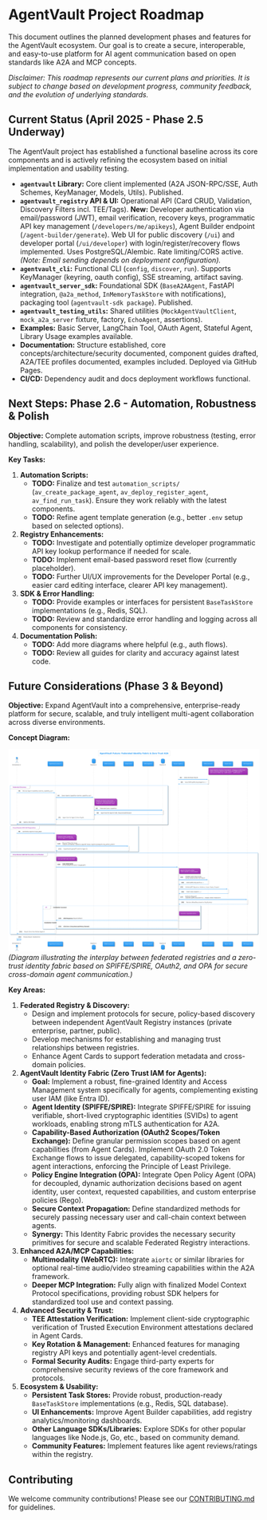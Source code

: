 # AgentVault Project Roadmap

This document outlines the planned development phases and features for the AgentVault ecosystem. Our goal is to create a secure, interoperable, and easy-to-use platform for AI agent communication based on open standards like A2A and MCP concepts.

*Disclaimer: This roadmap represents our current plans and priorities. It is subject to change based on development progress, community feedback, and the evolution of underlying standards.*

## Current Status (April 2025 - Phase 2.5 Underway)

The AgentVault project has established a functional baseline across its core components and is actively refining the ecosystem based on initial implementation and usability testing.

*   **`agentvault` Library:** Core client implemented (A2A JSON-RPC/SSE, Auth Schemes, KeyManager, Models, Utils). Published.
*   **`agentvault_registry` API & UI:** Operational API (Card CRUD, Validation, Discovery Filters incl. TEE/Tags). **New:** Developer authentication via email/password (JWT), email verification, recovery keys, programmatic API key management (`/developers/me/apikeys`), Agent Builder endpoint (`/agent-builder/generate`). Web UI for public discovery (`/ui`) and developer portal (`/ui/developer`) with login/register/recovery flows implemented. Uses PostgreSQL/Alembic. Rate limiting/CORS active. *(Note: Email sending depends on deployment configuration).*
*   **`agentvault_cli`:** Functional CLI (`config`, `discover`, `run`). Supports KeyManager (keyring, oauth config), SSE streaming, artifact saving.
*   **`agentvault_server_sdk`:** Foundational SDK (`BaseA2AAgent`, FastAPI integration, `@a2a_method`, `InMemoryTaskStore` with notifications), packaging tool (`agentvault-sdk package`). Published.
*   **`agentvault_testing_utils`:** Shared utilities (`MockAgentVaultClient`, `mock_a2a_server` fixture, factory, `EchoAgent`, assertions).
*   **Examples:** Basic Server, LangChain Tool, OAuth Agent, Stateful Agent, Library Usage examples available.
*   **Documentation:** Structure established, core concepts/architecture/security documented, component guides drafted, A2A/TEE profiles documented, examples included. Deployed via GitHub Pages.
*   **CI/CD:** Dependency audit and docs deployment workflows functional.

## Next Steps: Phase 2.6 - Automation, Robustness & Polish

**Objective:** Complete automation scripts, improve robustness (testing, error handling, scalability), and polish the developer/user experience.

**Key Tasks:**

1.  **Automation Scripts:**
    *   **TODO:** Finalize and test `automation_scripts/` (`av_create_package_agent`, `av_deploy_register_agent`, `av_find_run_task`). Ensure they work reliably with the latest components.
    *   **TODO:** Refine agent template generation (e.g., better `.env` setup based on selected options).
3.  **Registry Enhancements:**
    *   **TODO:** Investigate and potentially optimize developer programmatic API key lookup performance if needed for scale.
    *   **TODO:** Implement email-based password reset flow (currently placeholder).
    *   **TODO:** Further UI/UX improvements for the Developer Portal (e.g., easier card editing interface, clearer API key management).
4.  **SDK & Error Handling:**
    *   **TODO:** Provide examples or interfaces for persistent `BaseTaskStore` implementations (e.g., Redis, SQL).
    *   **TODO:** Review and standardize error handling and logging across all components for consistency.
5.  **Documentation Polish:**
    *   **TODO:** Add more diagrams where helpful (e.g., auth flows).
    *   **TODO:** Review all guides for clarity and accuracy against latest code.

## Future Considerations (Phase 3 & Beyond)

**Objective:** Expand AgentVault into a comprehensive, enterprise-ready platform for secure, scalable, and truly intelligent multi-agent collaboration across diverse environments.

**Concept Diagram:**

![Federated Registry & Identity Fabric Concept Diagram](./docs/assets/images/federatedregistryconcept.png)
*(Diagram illustrating the interplay between federated registries and a zero-trust identity fabric based on SPIFFE/SPIRE, OAuth2, and OPA for secure cross-domain agent communication.)*

**Key Areas:**

1.  **Federated Registry & Discovery:**
    *   Design and implement protocols for secure, policy-based discovery between independent AgentVault Registry instances (private enterprise, partner, public).
    *   Develop mechanisms for establishing and managing trust relationships between registries.
    *   Enhance Agent Cards to support federation metadata and cross-domain policies.
2.  **AgentVault Identity Fabric (Zero Trust IAM for Agents):**
    *   **Goal:** Implement a robust, fine-grained Identity and Access Management system specifically for agents, complementing existing user IAM (like Entra ID).
    *   **Agent Identity (SPIFFE/SPIRE):** Integrate SPIFFE/SPIRE for issuing verifiable, short-lived cryptographic identities (SVIDs) to agent workloads, enabling strong mTLS authentication for A2A.
    *   **Capability-Based Authorization (OAuth2 Scopes/Token Exchange):** Define granular permission scopes based on agent capabilities (from Agent Cards). Implement OAuth 2.0 Token Exchange flows to issue delegated, capability-scoped tokens for agent interactions, enforcing the Principle of Least Privilege.
    *   **Policy Engine Integration (OPA):** Integrate Open Policy Agent (OPA) for decoupled, dynamic authorization decisions based on agent identity, user context, requested capabilities, and custom enterprise policies (Rego).
    *   **Secure Context Propagation:** Define standardized methods for securely passing necessary user and call-chain context between agents.
    *   **Synergy:** This Identity Fabric provides the necessary security primitives for secure and scalable Federated Registry interactions.
3.  **Enhanced A2A/MCP Capabilities:**
    *   **Multimodality (WebRTC):** Integrate `aiortc` or similar libraries for optional real-time audio/video streaming capabilities within the A2A framework.
    *   **Deeper MCP Integration:** Fully align with finalized Model Context Protocol specifications, providing robust SDK helpers for standardized tool use and context passing.
4.  **Advanced Security & Trust:**
    *   **TEE Attestation Verification:** Implement client-side cryptographic verification of Trusted Execution Environment attestations declared in Agent Cards.
    *   **Key Rotation & Management:** Enhanced features for managing registry API keys and potentially agent-level credentials.
    *   **Formal Security Audits:** Engage third-party experts for comprehensive security reviews of the core framework and protocols.
5.  **Ecosystem & Usability:**
    *   **Persistent Task Stores:** Provide robust, production-ready `BaseTaskStore` implementations (e.g., Redis, SQL database).
    *   **UI Enhancements:** Improve Agent Builder capabilities, add registry analytics/monitoring dashboards.
    *   **Other Language SDKs/Libraries:** Explore SDKs for other popular languages like Node.js, Go, etc., based on community demand.
    *   **Community Features:** Implement features like agent reviews/ratings within the registry.

## Contributing

We welcome community contributions! Please see our [CONTRIBUTING.md](CONTRIBUTING.md) for guidelines.
